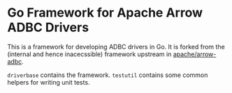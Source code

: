 <!--
  Copyright (c) 2025 Columnar Technologies, Inc.

  Licensed under the Apache License, Version 2.0 (the "License");
  you may not use this file except in compliance with the License.
  You may obtain a copy of the License at

          http://www.apache.org/licenses/LICENSE-2.0

  Unless required by applicable law or agreed to in writing, software
  distributed under the License is distributed on an "AS IS" BASIS,
  WITHOUT WARRANTIES OR CONDITIONS OF ANY KIND, either express or implied.
  See the License for the specific language governing permissions and
  limitations under the License.
-->

# Go Framework for Apache Arrow ADBC Drivers

This is a framework for developing ADBC drivers in Go.  It is forked from the
(internal and hence inacecssible) framework upstream in
[apache/arrow-adbc](https://github.com/apache/arrow-adbc/).

`driverbase` contains the framework.  `testutil` contains some common helpers
for writing unit tests.
